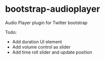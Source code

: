 bootstrap-audioplayer
=====================

Audio Player plugin for Twitter bootstrap

Todo:
 * Add duration UI element
 * Add volume control as slider
 * Add time roll slider and update position